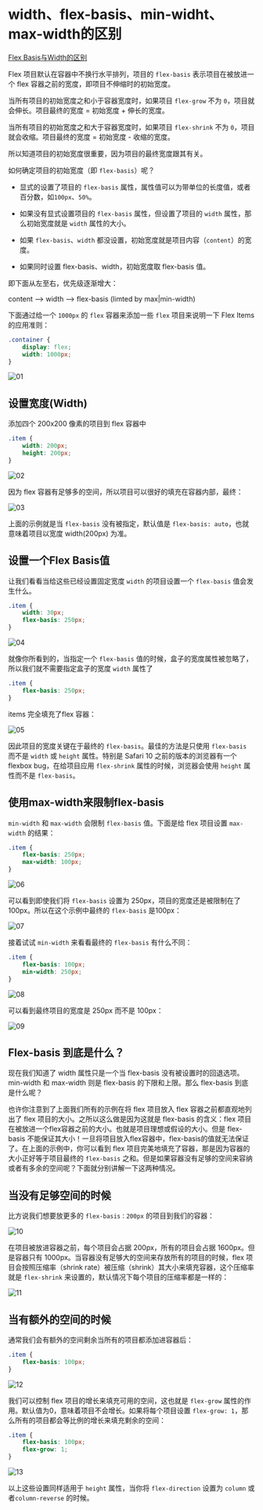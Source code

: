 # width、flex-basis、min-widht、max-width的区别

[Flex Basis与Width的区别](https://www.jianshu.com/p/17b1b445ecd4)

Flex 项目默认在容器中不换行水平排列，项目的 `flex-basis` 表示项目在被放进一个 flex 容器之前的宽度，即项目不伸缩时的初始宽度。

当所有项目的初始宽度之和小于容器宽度时，如果项目 `flex-grow` 不为 `0`，项目就会伸长。项目最终的宽度 = 初始宽度 + 伸长的宽度。

当所有项目的初始宽度之和大于容器宽度时，如果项目 `flex-shrink` 不为 `0`，项目就会收缩。项目最终的宽度 = 初始宽度 - 收缩的宽度。

所以知道项目的初始宽度很重要，因为项目的最终宽度跟其有关。

如何确定项目的初始宽度（即 `flex-basis`）呢？

- 显式的设置了项目的 `flex-basis` 属性，属性值可以为带单位的长度值，或者百分数，如`100px`、`50%`。

- 如果没有显式设置项目的 `flex-basis` 属性，但设置了项目的 `width` 属性，那么初始宽度就是 `width` 属性的大小。

- 如果 `flex-basis`、`width` 都没设置，初始宽度就是项目内容（`content`）的宽度。

- 如果同时设置 flex-basis、width，初始宽度取 flex-basis 值。

即下面从左至右，优先级逐渐增大：

content –> width –> flex-basis (limted by max|min-width)

下面通过给一个 `1000px` 的 `flex` 容器来添加一些 `flex` 项目来说明一下 Flex Items 的应用准则：

```css
.container {
    display: flex;
    width: 1000px;
}
```

![01](/images/20230725/01.webp)

## 设置宽度(Width)

添加四个 200x200 像素的项目到 flex 容器中

```css
.item {
    width: 200px;
    height: 200px;
}
```

![02](/images/20230725/02.webp)

因为 flex 容器有足够多的空间，所以项目可以很好的填充在容器内部，最终：

![03](/images/20230725/03.webp)

上面的示例就是当 `flex-basis` 没有被指定，默认值是 `flex-basis: auto`，也就意味着项目以宽度 width(200px) 为准。

## 设置一个Flex Basis值

让我们看看当给这些已经设置固定宽度 `width` 的项目设置一个 `flex-basis` 值会发生什么。

```css
.item {
    width: 30px;
    flex-basis: 250px;
}
```

![04](/images/20230725/04.webp)

就像你所看到的，当指定一个 `flex-basis` 值的时候，盒子的宽度属性被忽略了，所以我们就不需要指定盒子的宽度 `width` 属性了

```css
.item {
    flex-basis: 250px;
}
```

items 完全填充了flex 容器：

![05](/images/20230725/05.webp)

因此项目的宽度关键在于最终的 `flex-basis`。最佳的方法是只使用 `flex-basis` 而不是 `width` 或 `height` 属性。特别是 Safari 10 之前的版本的浏览器有一个 flexbox bug，在给项目应用 `flex-shrink` 属性的时候，浏览器会使用 `height` 属性而不是 `flex-basis`。

## 使用max-width来限制flex-basis

`min-width` 和 `max-width` 会限制 `flex-basis` 值。下面是给 flex 项目设置 `max-width` 的结果：

```css
.item {
    flex-basis: 250px;
    max-width: 100px;
}
```

![06](/images/20230725/06.webp)

可以看到即使我们将 `flex-basis` 设置为 250px，项目的宽度还是被限制在了 100px。所以在这个示例中最终的 `flex-basis` 是100px：

![07](/images/20230725/07.webp)

接着试试 `min-width` 来看看最终的 `flex-basis` 有什么不同：

```css
.item {
    flex-basis: 100px;
    min-width: 250px;
}
```

![08](/images/20230725/08.webp)

可以看到最终项目的宽度是 250px 而不是 100px：

![09](/images/20230725/09.webp)

## Flex-basis 到底是什么？

现在我们知道了 width 属性只是一个当 flex-basis 没有被设置时的回退选项。min-width 和 max-width 则是 flex-basis 的下限和上限。那么 flex-basis 到底是什么呢？

也许你注意到了上面我们所有的示例在将 flex 项目放入 flex 容器之前都直观地列出了 flex 项目的大小。之所以这么做是因为这就是 flex-basis 的含义：flex 项目在被放进一个flex容器之前的大小。也就是项目理想或假设的大小。但是 flex-basis 不能保证其大小！一旦将项目放入flex容器中，flex-basis的值就无法保证了。在上面的示例中，你可以看到 flex 项目完美地填充了容器，那是因为容器的大小正好等于项目最终的 `flex-basis` 之和。但是如果容器没有足够的空间来容纳或者有多余的空间呢？下面就分别讲解一下这两种情况。

## 当没有足够空间的时候

比方说我们想要放更多的 `flex-basis：200px` 的项目到我们的容器：

![10](/images/20230725/10.webp)

在项目被放进容器之前，每个项目会占据 200px，所有的项目会占据 1600px。但是容器只有 1000px。当容器没有足够大的空间来存放所有的项目的时候，flex 项目会按照压缩率（shrink rate）被压缩（shrink）其大小来填充容器，这个压缩率就是 `flex-shrink` 来设置的，默认情况下每个项目的压缩率都是一样的：

![11](/images/20230725/11.webp)

## 当有额外的空间的时候

通常我们会有额外的空间剩余当所有的项目都添加进容器后：

```css
.item {
    flex-basis: 100px;
}
```

![12](/images/20230725/12.webp)

我们可以控制 flex 项目的增长来填充可用的空间，这也就是 `flex-grow` 属性的作用。默认值为0，意味着项目不会增长。如果将每个项目设置 `flex-grow: 1`，那么所有的项目都会等比例的增长来填充剩余的空间：

```css
.item {
    flex-basis: 100px;
    flex-grow: 1;
}
```

![13](/images/20230725/13.webp)

以上这些设置同样适用于 `height` 属性，当你将 `flex-direction` 设置为 `column` 或者`column-reverse` 的时候。
